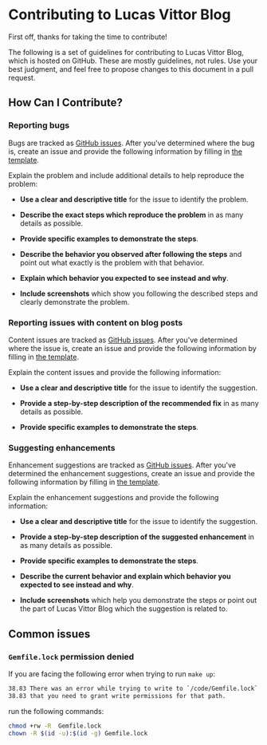 # Contributing to Lucas Vittor Blog

First off, thanks for taking the time to contribute!

The following is a set of guidelines for contributing to Lucas Vittor Blog, which is hosted on GitHub. These are mostly guidelines, not rules. Use your best judgment, and feel free to propose changes to this document in a pull request.

## How Can I Contribute?

### Reporting bugs

 Bugs are tracked as [GitHub issues](https://guides.github.com/features/issues/). After you've determined where the bug is, create an issue and provide the following information by filling in [the template](https://github.com/lvvittor/blog/blob/master/.github/ISSUE_TEMPLATE/02--issues-with-software-on-site.md).

Explain the problem and include additional details to help reproduce the problem:

- **Use a clear and descriptive title** for the issue to identify the problem.

- **Describe the exact steps which reproduce the problem** in as many details as possible.

- **Provide specific examples to demonstrate the steps**.

- **Describe the behavior you observed after following the steps** and point out what exactly is the problem with that behavior.

- **Explain which behavior you expected to see instead and why**.

- **Include screenshots** which show you following the described steps and clearly demonstrate the problem.

### Reporting issues with content on blog posts

Content issues are tracked as [GitHub issues](https://guides.github.com/features/issues/). After you've determined where the issue is, create an issue and provide the following information by filling in [the template](https://github.com/lvvittor/blog/blob/master/.github/ISSUE_TEMPLATE/01--issues-with-content-on-blog-posts.md).

Explain the content issues and provide the following information:

- **Use a clear and descriptive title** for the issue to identify the suggestion.

- **Provide a step-by-step description of the recommended fix** in as many details as possible.

- **Provide specific examples to demonstrate the steps**.

### Suggesting enhancements

Enhancement suggestions are tracked as [GitHub issues](https://guides.github.com/features/issues/). After you've determined the enhancement suggestions, create an issue and provide the following information by filling in [the template](https://github.com/lvvittor/lvvittor.github.io/blob/master/.github/ISSUE_TEMPLATE/03--feature-request-for-site.md).

Explain the enhancement suggestions and provide the following information:

- **Use a clear and descriptive title** for the issue to identify the suggestion.

- **Provide a step-by-step description of the suggested enhancement** in as many details as possible.

- **Provide specific examples to demonstrate the steps**.

- **Describe the current behavior and explain which behavior you expected to see instead and why**.

- **Include screenshots** which help you demonstrate the steps or point out the part of Lucas Vittor Blog which the suggestion is related to.

## Common issues

### `Gemfile.lock` permission denied

If you are facing the following error when trying to run `make up`:

```bash
38.83 There was an error while trying to write to `/code/Gemfile.lock`. It is likely
38.83 that you need to grant write permissions for that path.
```

run the following commands:

```bash
chmod +rw -R  Gemfile.lock
chown -R $(id -u):$(id -g) Gemfile.lock
```